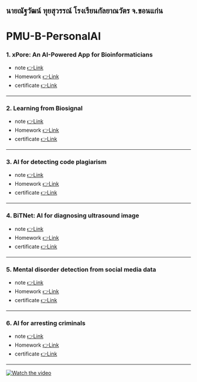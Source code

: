 ## นายณัฐวัฒน์ ทุยสุวรรณ์ โรงเรียนกัลยาณวัตร จ.ขอนแก่น
# PMU-B-PersonalAI
### 1. xPore: An AI-Powered App for Bioinformaticians 
- note [👉Link](https://github.com/Natthawat02T/PMU-B-PersonalAI/blob/main/notes/1xpor.pdf)
- Homework [👉Link](https://github.com/Natthawat02T/PMU-B-PersonalAI/blob/main/GMM.ipynb)
- certificate [👉Link]()
---
### 2. Learning from Biosignal  
- note [👉Link](https://github.com/Natthawat02T/PMU-B-PersonalAI/blob/main/notes/2biosignal.pdf)
- Homework [👉Link](https://github.com/Natthawat02T/PMU-B-PersonalAI/tree/main/pmub-learning-biosignals-main)
- certificate [👉Link]()
---
### 3. AI for detecting code plagiarism 
- note [👉Link](https://github.com/Natthawat02T/PMU-B-PersonalAI/blob/main/notes/3code.pdf)
- Homework  [👉Link](https://github.com/Natthawat02T/PMU-B-PersonalAI/blob/main/%E0%B8%B7natthawatPMU_B_CodingAI_CodeCloneDetection_Workshop.ipynb)
- certificate [👉Link]()
---
### 4. BiTNet: AI for diagnosing ultrasound image 
- note [👉Link](https://github.com/Natthawat02T/PMU-B-PersonalAI/blob/main/notes/4bitnet.pdf)
- Homework  [👉Link]()
- certificate [👉Link]()
---
### 5. Mental disorder detection from social media data 
- note [👉Link](https://github.com/Natthawat02T/PMU-B-PersonalAI/blob/main/notes/5Social.pdf)
- Homework  [👉Link]()
- certificate [👉Link]()
---
### 6. AI for arresting criminals  
- note [👉Link](https://github.com/Natthawat02T/PMU-B-PersonalAI/blob/main/notes/6criminals.pdf)
- Homework [👉Link](https://github.com/Natthawat02T/PMU-B-PersonalAI/blob/main/Train_Yolov8_Object_Detection_on_Custom_Dataset.ipynb)
- certificate [👉Link]()
---
[![Watch the video](https://img5.pic.in.th/file/secure-sv1/-19a2050190d265603.png)](https://www.youtube.com/watch?v=Ivg7J1hbY5Q)
